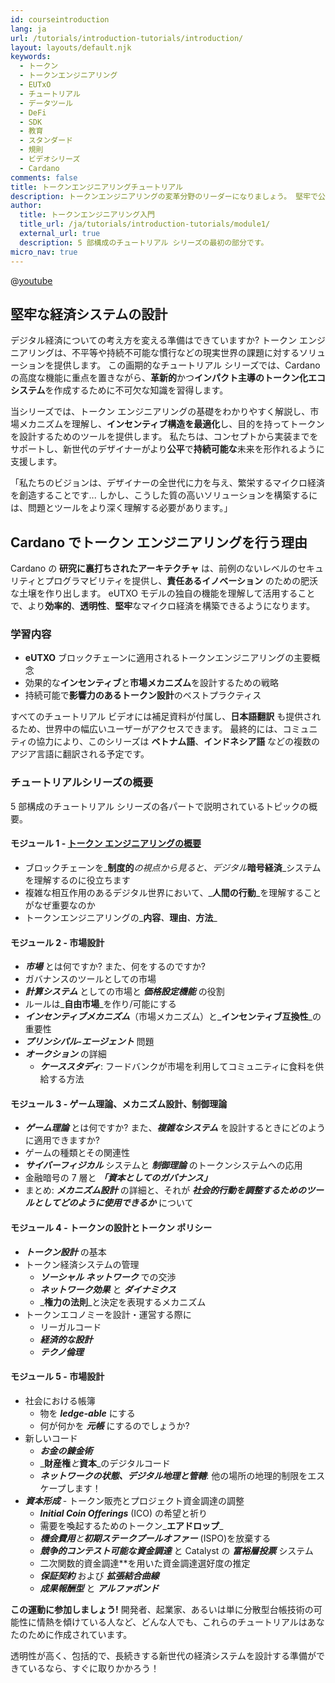 ```yaml
---
id: courseintroduction
lang: ja
url: /tutorials/introduction-tutorials/introduction/
layout: layouts/default.njk
keywords:
  - トークン
  - トークンエンジニアリング
  - EUTxO
  - チュートリアル
  - データツール
  - DeFi
  - SDK
  - 教育
  - スタンダード
  - 規則
  - ビデオシリーズ
  - Cardano
comments: false
title: トークンエンジニアリングチュートリアル
description: トークンエンジニアリングの変革分野のリーダーになりましょう。 堅牢で公平かつ持続可能なデジタル経済を構築するためのスキルを学びます。
author:
  title: トークンエンジニアリング入門
  title_url: /ja/tutorials/introduction-tutorials/module1/
  external_url: true
  description: 5 部構成のチュートリアル シリーズの最初の部分です。
micro_nav: true
---
```

@[youtube](a2dhSnp3RYI)

## **堅牢な経済システムの設計**

デジタル経済についての考え方を変える準備はできていますか? トークン エンジニアリングは、不平等や持続不可能な慣行などの現実世界の課題に対するソリューションを提供します。 この画期的なチュートリアル シリーズでは、Cardano の高度な機能に重点を置きながら、**革新的**かつ**インパクト主導のトークン化エコシステム**を作成するために不可欠な知識を習得します。

当シリーズでは、トークン エンジニアリングの基礎をわかりやすく解説し、市場メカニズムを理解し、**インセンティブ構造を最適化**し、目的を持ってトークンを設計するためのツールを提供します。 私たちは、コンセプトから実装までをサポートし、新世代のデザイナーがより**公平**で**持続可能な**未来を形作れるように支援します。

<div class="callout callout--info">
<p>「私たちのビジョンは、デザイナーの全世代に力を与え、繁栄するマイクロ経済を創造することです... しかし、こうした質の高いソリューションを構築するには、問題とツールをより深く理解する必要があります。」
</div>

## **Cardano でトークン エンジニアリングを行う理由**

Cardano の **研究に裏打ちされたアーキテクチャ** は、前例のないレベルのセキュリティとプログラマビリティを提供し、**責任あるイノベーション** のための肥沃な土壌を作り出します。 eUTXO モデルの独自の機能を理解して活用することで、より**効率的**、**透明性**、**堅牢**なマイクロ経済を構築できるようになります。

### **学習内容**

- **eUTXO** ブロックチェーンに適用されるトークンエンジニアリングの主要概念
- 効果的な**インセンティブ**と**市場メカニズム**を設計するための戦略
- 持続可能で**影響力のあるトークン設計**のベストプラクティス

すべてのチュートリアル ビデオには補足資料が付属し、**日本語翻訳** も提供されるため、世界中の幅広いユーザーがアクセスできます。 最終的には、コミュニティの協力により、このシリーズは **ベトナム語**、**インドネシア語** などの複数のアジア言語に翻訳される予定です。

### チュートリアルシリーズの概要

5 部構成のチュートリアル シリーズの各パートで説明されているトピックの概要。

#### **モジュール 1** - [トークン エンジニアリングの概要](/ja/tutorials/introduction-tutorials/module1/)

- ブロックチェーンを_**制度的**_の視点から見ると、デジタル_**暗号経済**_システムを理解するのに役立ちます
- 複雑な相互作用のあるデジタル世界において、_**人間の行動**_を理解することがなぜ重要なのか
- トークンエンジニアリングの_**内容**_、_**理由**_、_**方法**_

#### **モジュール 2** - 市場設計

- _**市場**_ とは何ですか? また、何をするのですか?
- ガバナンスのツールとしての市場
- _**計算システム**_ としての市場と _**価格設定機能**_ の役割
- ルールは_**自由市場**_を作り/可能にする
- _**インセンティブメカニズム**_（市場メカニズム）と_**インセンティブ互換性**_の重要性
- _**プリンシパル-エージェント**_ 問題
- _**オークション**_ の詳細
  - _**ケーススタディ**_: フードバンクが市場を利用してコミュニティに食料を供給する方法

#### **モジュール 3** - ゲーム理論、メカニズム設計、制御理論

- _**ゲーム理論**_ とは何ですか? また、_**複雑なシステム**_ を設計するときにどのように適用できますか?
- ゲームの種類とその関連性
- _**サイバーフィジカル**_ システムと _**制御理論**_ のトークンシステムへの応用
- 金融暗号の 7 層と _**「資本としてのガバナンス」**_
- まとめ: _**メカニズム設計**_ の詳細と、それが _**社会的行動を調整するためのツールとしてどのように使用できるか**_ について

#### **モジュール 4** - トークンの設計とトークン ポリシー

- _**トークン設計**_ の基本
- トークン経済システムの管理
  - _**ソーシャル ネットワーク**_ での交渉
  - _**ネットワーク効果**_ と _**ダイナミクス**_
  - _**権力の法則**_と決定を表現するメカニズム
- トークンエコノミーを設計・運営する際に
  - リーガルコード
  - _**経済的な設計**_
  - _**テクノ倫理**_

#### **モジュール 5** - 市場設計

- 社会における帳簿
  - 物を _**ledge-able**_ にする
  - 何が何かを _**元帳**_ にするのでしょうか?
- 新しいコード
  - _**お金の錬金術**_
  - _**財産権**_と_**資本**_のデジタルコード
  - _**ネットワークの状態、デジタル地理と管轄**_: 他の場所の地理的制限をエスケープします！
- _**資本形成**_ - トークン販売とプロジェクト資金調達の調整
  - _**Initial Coin Offerings**_ (ICO) の希望と祈り
  - 需要を喚起するためのトークン_**エアドロップ**_
  - _**機会費用**_と_**初期ステークプールオファー**_ (ISPO)を放棄する
  - _**競争的コンテスト可能な資金調達**_ と Catalyst の _**富裕層投票**_ システム
  - 二次関数的資金調達\*\*を用いた資金調達選好度の推定
  - _**保証契約**_ および _**拡張結合曲線**_
  - _**成果報酬型**_ と _**アルファボンド**_

**この運動に参加しましょう!** 開発者、起業家、あるいは単に分散型台帳技術の可能性に情熱を傾けている人など、どんな人でも、これらのチュートリアルはあなたのために作成されています。

透明性が高く、包括的で、長続きする新世代の経済システムを設計する準備ができているなら、すぐに取りかかろう！
